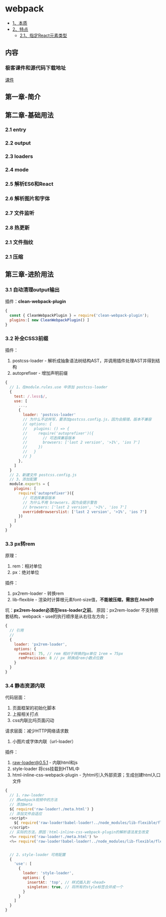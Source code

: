 # webpack

* [1、本质](#1)
* [2、特点](#2)
  - [2.1、指定React元素类型](#2_1)

## <div id="1">内容</div>

### 极客课件和源代码下载地址

[课件](https://gitee.com/wdata/geektime-webpack-course)

## 第一章-简介

## 第二章-基础用法

### 2.1 entry

### 2.2 output

### 2.3 loaders

### 2.4 mode

### 2.5 解析ES6和React

### 2.6 解析图片和字体

### 2.7 文件监听

### 2.8 热更新

### 2.1 文件指纹

### 2.1 压缩

## 第三章-进阶用法

### 3.1 自动清理output输出

插件：**clean-webpack-plugin**

```js
{
  const { CleanWebpackPlugin } = require('clean-webpack-plugin');
  plugins:[ new CleanWebpackPlugin() ]
}
```

### 3.2 补全CSS3前缀

插件：

1. postcss-loader - 解析成抽象语法树结构AST，并调用插件处理AST并得到结构
2. autoprefixer - 增加声明前缀

```js
{
  // 1、在module.rules.use 中添加 postcss-loader
  {
    test: /.less$/,
    use: [
      ...,
      {
        loader: 'postcss-loader'
        // 为什么不这样写，要添加postcss.config.js，因为会报错，版本不兼容
        // options: {
        //   plugins: () => {
        //     require('autoprefixer')({
        //       // 可选择兼容版本
        //       browsers: ['last 2 version', '>1%', 'ios 7']
        //     })
        //   }
        // }
      },
    ]
  }
  // 2、新建文件 postcss.config.js
  // 3、添加配置
  module.exports = {
    plugins: [
      require('autoprefixer')({
        // 可选择兼容版本
        // 为什么不用 browsers，因为会提示警告
        // browsers: ['last 2 version', '>1%', 'ios 7']
        overrideBrowserslist: ['last 2 version', '>1%', 'ios 7']
      })
    ]
  }
}
```

### 3.3 px转rem

原理：

1. rem：相对单位
2. px：绝对单位

插件：

1. px2rem-loader - 转换rem
2. lib-flexible - 渲染时计算根元素font-size值，**不能被压缩，需放在.html中**

坑：**px2rem-loader必须在less-loader之前**。
原因：px2rem-loader 不支持嵌套结构，webpack - use的执行顺序是从右往左方向；

```js
{
  // 引用
  // 
  {
    loader: 'px2rem-loader',
    options: {
      remUnit: 75, // rem 相对于转换的px单位 1rem = 75px
      remPrecision: 8 // px 转换成rem小数点位数
    }
  }
}
```

### 3.4 静态资源内联

代码层面：

1. 页面框架的初始化脚本
2. 上报相关打点
3. css内联比吗页面闪动

请求层面：减少HTTP网络请求数

1. 小图片或字体内联（url-loader）

插件：

1. raw-loader@0.5.1 - 内联html和js
2. style-loader 将css挂载到HTML中
3. html-inline-css-webpack-plugin - 为html引入外部资源；生成创建html入口文件

```js
{
  // 1、raw-loader
  // 原webpack视频中的方法
  // 添加meta
  ${ require('raw-loader!./meta.html') }
  // 添加文件自适应
  <script>
    ${ require('raw-loader!babel-loader!../node_modules/lib-flexible/flexible.js') }
  </script>
  // 实际的方法，原因：html-inline-css-webpack-plugin的解析语法发生改变
  <%= require('raw-loader!./meta.html') %>
  <%= require('raw-loader!babel-loader!../node_modules/lib-flexible/flexible.js') %>


  // 2、style-loader 可用配置
  {
    'use': [
      {
        loader: 'style-loader',
        options: {
          insertAt: 'top', // 样式插入到 <head>
          singleton: true, // 将所有的style标签合并成一个
        }
      }
    ]
  }
}
```
